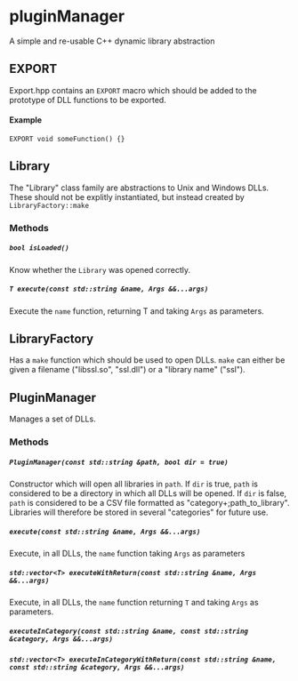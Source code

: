 # pluginManager
A simple and re-usable C++ dynamic library abstraction

## EXPORT
Export.hpp contains an `EXPORT` macro which should be added to the prototype of DLL functions to be exported.

#### Example
```
EXPORT void someFunction() {}
```

## Library
The "Library" class family are abstractions to Unix and Windows DLLs. These should not be explitly instantiated, but instead created by `LibraryFactory::make`

### Methods

##### `bool isLoaded()`
Know whether the `Library` was opened correctly.

##### `T execute(const std::string &name, Args &&...args)`
Execute the `name` function, returning T and taking `Args` as parameters.

## LibraryFactory
Has a `make` function which should be used to open DLLs. `make` can either be given a filename ("libssl.so", "ssl.dll") or a "library name" ("ssl").

## PluginManager
Manages a set of DLLs.

### Methods

##### `PluginManager(const std::string &path, bool dir = true)`
Constructor which will open all libraries in `path`. If `dir` is true, `path` is considered to be a directory in which all DLLs will be opened. If `dir` is false, `path` is considered to be a CSV file formatted as "category+;path_to_library". Libraries will therefore be stored in several "categories" for future use.

##### `execute(const std::string &name, Args &&...args)`
Execute, in all DLLs, the `name` function taking `Args` as parameters

##### `std::vector<T> executeWithReturn(const std::string &name, Args &&...args)`
Execute, in all DLLs, the `name` function returning `T` and taking `Args` as parameters.

##### `executeInCategory(const std::string &name, const std::string &category, Args &&...args)`
##### `std::vector<T> executeInCategoryWithReturn(const std::string &name, const std::string &category, Args &&...args)`
